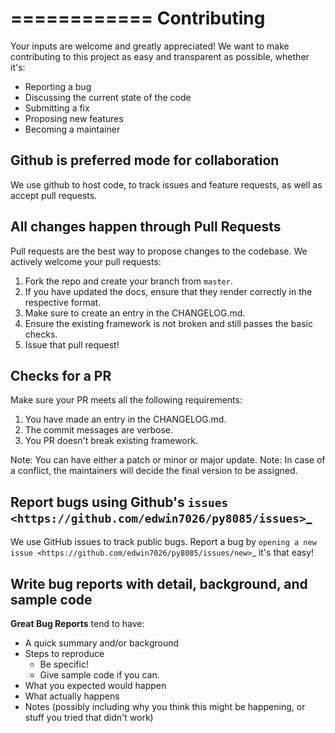 ============
Contributing
============

Your inputs are welcome and greatly appreciated! We want to make contributing to this project as easy and transparent as possible, whether it's:

- Reporting a bug
- Discussing the current state of the code
- Submitting a fix
- Proposing new features
- Becoming a maintainer

Github is preferred mode for collaboration
------------------------------------------

We use github to host code, to track issues and feature requests, as well as accept pull requests.

All changes happen through Pull Requests
----------------------------------------

Pull requests are the best way to propose changes to the codebase. We actively welcome your pull requests:

1. Fork the repo and create your branch from `master`.
2. If you have updated the docs, ensure that they render correctly in the respective format.
3. Make sure to create an entry in the CHANGELOG.md.
4. Ensure the existing framework is not broken and still passes the basic checks.
5. Issue that pull request!

Checks for a PR
---------------

Make sure your PR meets all the following requirements:

1. You have made an entry in the CHANGELOG.md.
2. The commit messages are verbose.
3. You PR doesn't break existing framework.

Note: You can have either a patch or minor or major update.
Note: In case of a conflict, the maintainers will decide the final version to be assigned.

Report bugs using Github's `issues <https://github.com/edwin7026/py8085/issues>`_
------------------------------------------------------------------------------------

We use GitHub issues to track public bugs. Report a bug by `opening a new issue <https://github.com/edwin7026/py8085/issues/new>`_  it's that easy!

Write bug reports with detail, background, and sample code
----------------------------------------------------------

**Great Bug Reports** tend to have:

- A quick summary and/or background
- Steps to reproduce
  - Be specific!
  - Give sample code if you can. 
- What you expected would happen
- What actually happens
- Notes (possibly including why you think this might be happening, or stuff you tried that didn't work)

